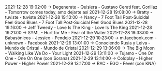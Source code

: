 2021-12-28 19:02:00 -> Degenerate - Quisiera - Gustavo Cerati feat. Gorillaz - Tomorrow comes today, amo dejarte así
2021-12-28 19:08:00 -> Bratty - tuviste - tuviste
2021-12-28 19:13:00 -> Nancy - 7 Foot Tall Post-Suicidal Feel Good Blues - 7 Foot Tall Post-Suicidal Feel Good Blues
2021-12-28 19:16:00 -> Jeff Tweedy - Love Is The King - Love Is The King
2021-12-28 19:21:00 -> SYML - Hurt for Me - Fear of the Water
2021-12-28 19:33:00 -> Babasónicos - Jessico - Pendejo
2021-12-29 10:23:00 -> m.facebook.com - unknown - Facebook
2021-12-29 13:01:00 -> Conociendo Rusia y Leiva - Mundo de Cristal - Mundo de Cristal
2021-12-29 13:06:00 -> The Big Moon - Walking Like We Do - Your Light
2021-12-29 13:11:00 -> Tujamo - One On One - One On One (con Sorana)
2021-12-29 13:14:00 -> Coldplay - Higher Power - Higher Power
2021-12-29 13:17:00 -> RAC - EGO - Fever (con KNA)
